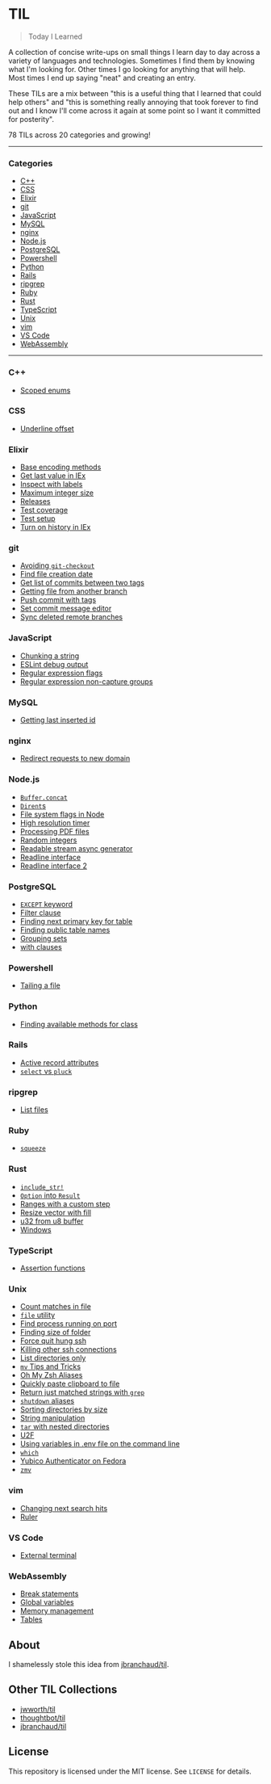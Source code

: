 # TIL

> Today I Learned

A collection of concise write-ups on small things I learn day to day across a
variety of languages and technologies. Sometimes I find them by knowing what I'm
looking for. Other times I go looking for anything that will help. Most times I
end up saying "neat" and creating an entry.

These TILs are a mix between "this is a useful thing that I learned that could
help others" and "this is something really annoying that took forever to find
out and I know I'll come across it again at some point so I want it committed
for posterity".

78 TILs across 20 categories and growing!

---

### Categories

- [C++](#C++)
- [CSS](#CSS)
- [Elixir](#Elixir)
- [git](#git)
- [JavaScript](#JavaScript)
- [MySQL](#MySQL)
- [nginx](#nginx)
- [Node.js](#Node.js)
- [PostgreSQL](#PostgreSQL)
- [Powershell](#Powershell)
- [Python](#Python)
- [Rails](#Rails)
- [ripgrep](#ripgrep)
- [Ruby](#Ruby)
- [Rust](#Rust)
- [TypeScript](#TypeScript)
- [Unix](#Unix)
- [vim](#vim)
- [VS Code](#VS-Code)
- [WebAssembly](#WebAssembly)

---

### C++

- [Scoped enums](c++/scoped-enums.md)

### CSS

- [Underline offset](css/underline-offset.md)

### Elixir

- [Base encoding methods](elixir/base-encoding-methods.md)
- [Get last value in IEx](elixir/get-last-value-in-iex.md)
- [Inspect with labels](elixir/inspect-with-labels.md)
- [Maximum integer size](elixir/maximum-integer-size.md)
- [Releases](elixir/releases.md)
- [Test coverage](elixir/test-coverage.md)
- [Test setup](elixir/test-setup.md)
- [Turn on history in IEx](elixir/turn-on-history-in-iex.md)

### git

- [Avoiding `git-checkout`](git/avoiding-git-checkout.md)
- [Find file creation date](git/find-file-creation-date.md)
- [Get list of commits between two tags](git/get-list-of-commits-between-two-tags.md)
- [Getting file from another branch](git/getting-file-from-another-branch.md)
- [Push commit with tags](git/push-commit-with-tags.md)
- [Set commit message editor](git/set-commit-message-editor.md)
- [Sync deleted remote branches](git/sync-deleted-remote-branches.md)

### JavaScript

- [Chunking a string](javascript/chunking-a-string.md)
- [ESLint debug output](javascript/eslint-debug-output.md)
- [Regular expression flags](javascript/regular-expression-flags.md)
- [Regular expression non-capture groups](javascript/regular-expression-non-capture-groups.md)

### MySQL

- [Getting last inserted id](mysql/getting-last-inserted-id.md)

### nginx

- [Redirect requests to new domain](nginx/redirect-requests-to-new-domain.md)

### Node.js

- [`Buffer.concat`](node.js/bufferconcat.md)
- [`Dirent`s](node.js/dirents.md)
- [File system flags in Node](node.js/file-system-flags-in-node.md)
- [High resolution timer](node.js/high-resolution-timer.md)
- [Processing PDF files](node.js/processing-pdf-files.md)
- [Random integers](node.js/random-integers.md)
- [Readable stream async generator](node.js/readable-stream-async-generator.md)
- [Readline interface](node.js/readline-interface.md)
- [Readline interface 2](node.js/readline-interface-2.md)

### PostgreSQL

- [`EXCEPT` keyword](postgresql/except-keyword.md)
- [Filter clause](postgresql/filter-clause.md)
- [Finding next primary key for table](postgresql/finding-next-primary-key-for-table.md)
- [Finding public table names](postgresql/finding-public-table-names.md)
- [Grouping sets](postgresql/grouping-sets.md)
- [with clauses](postgresql/with-clauses.md)

### Powershell

- [Tailing a file](powershell/tailing-a-file.md)

### Python

- [Finding available methods for class](python/finding-available-methods-for-class.md)

### Rails

- [Active record attributes](rails/active-record-attributes.md)
- [`select` vs `pluck`](rails/select-vs-pluck.md)

### ripgrep

- [List files](ripgrep/list-files.md)

### Ruby

- [`squeeze`](ruby/squeeze.md)

### Rust

- [`include_str!`](rust/include_str!.md)
- [`Option` into `Result`](rust/option-into-result.md)
- [Ranges with a custom step](rust/ranges-with-a-custom-step.md)
- [Resize vector with fill](rust/resize-vector-with-fill.md)
- [u32 from u8 buffer](rust/u32-from-u8-buffer.md)
- [Windows](rust/windows.md)

### TypeScript

- [Assertion functions](typescript/assertion-functions.md)

### Unix

- [Count matches in file](unix/count-matches-in-file.md)
- [`file` utility](unix/file-utility.md)
- [Find process running on port](unix/find-process-running-on-port.md)
- [Finding size of folder](unix/finding-size-of-folder.md)
- [Force quit hung ssh](unix/force-quit-hung-ssh.md)
- [Killing other ssh connections](unix/killing-other-ssh-connections.md)
- [List directories only](unix/list-directories-only.md)
- [`mv` Tips and Tricks](unix/mv-tips-and-tricks.md)
- [Oh My Zsh Aliases](unix/oh-my-zsh-aliases.md)
- [Quickly paste clipboard to file](unix/quickly-paste-clipboard-to-file.md)
- [Return just matched strings with `grep`](unix/return-just-matched-strings-with-grep.md)
- [`shutdown` aliases](unix/shutdown-aliases.md)
- [Sorting directories by size](unix/sorting-directories-by-size.md)
- [String manipulation](unix/string-manipulation.md)
- [`tar` with nested directories](unix/tar-with-nested-directories.md)
- [U2F](unix/u2f.md)
- [Using variables in .env file on the command line](unix/using-variables-in-env-file-on-the-command-line.md)
- [`which`](unix/which.md)
- [Yubico Authenticator on Fedora](unix/yubico-authenticator-on-fedora.md)
- [`zmv`](unix/zmv.md)

### vim

- [Changing next search hits](vim/changing-next-search-hits.md)
- [Ruler](vim/ruler.md)

### VS Code

- [External terminal](vs-code/external-terminal.md)

### WebAssembly

- [Break statements](webassembly/break-statements.md)
- [Global variables](webassembly/global-variables.md)
- [Memory management](webassembly/memory-management.md)
- [Tables](webassembly/tables.md)

## About

I shamelessly stole this idea from
[jbranchaud/til](https://github.com/jbranchaud/til).

## Other TIL Collections

- [jwworth/til](https://github.com/jwworth/til)
- [thoughtbot/til](https://github.com/thoughtbot/til)
- [jbranchaud/til](https://github.com/jbranchaud/til)

## License

This repository is licensed under the MIT license. See `LICENSE` for details.

